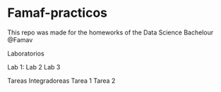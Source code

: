 # Famaf-practicos

This repo was made for the homeworks of the Data Science Bachelour @Famav


Laboratorios

  Lab 1:
  Lab 2
  Lab 3
  
  
Tareas Integradoreas
  Tarea 1
  Tarea 2
